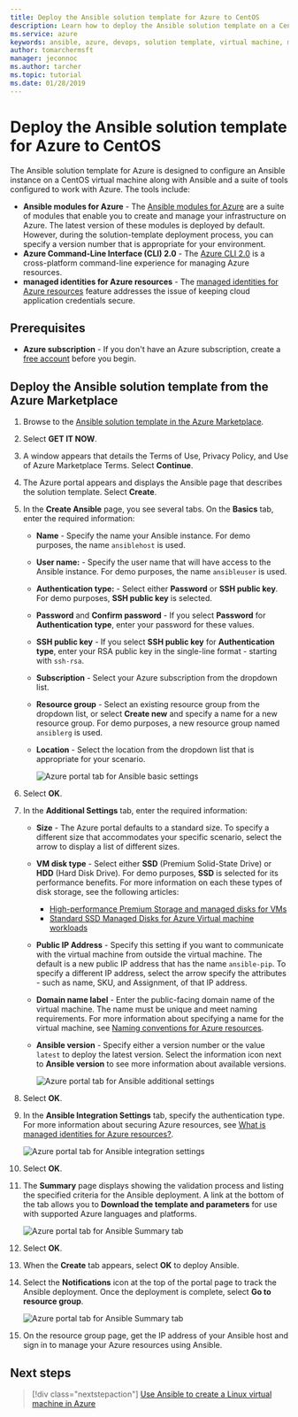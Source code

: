 ```yaml
---
title: Deploy the Ansible solution template for Azure to CentOS
description: Learn how to deploy the Ansible solution template on a CentOS virtual machine hosted on Azure, along with tools configured to work with Azure.
ms.service: azure
keywords: ansible, azure, devops, solution template, virtual machine, managed identities for azure resources, centos, red hat
author: tomarchermsft
manager: jeconnoc
ms.author: tarcher
ms.topic: tutorial
ms.date: 01/28/2019
---
```


# Deploy the Ansible solution template for Azure to CentOS
The Ansible solution template for Azure is designed to configure an Ansible instance on a CentOS virtual machine along with Ansible and a suite of tools configured to work with Azure. The tools include:

- **Ansible modules for Azure** - The [Ansible modules for Azure](./ansible-matrix.md) are a suite of modules that enable you to create and manage your infrastructure on Azure. The latest version of these modules is deployed by default. However, during the solution-template deployment process, you can specify a version number that is appropriate for your environment.
- **Azure Command-Line Interface (CLI) 2.0** - The [Azure CLI 2.0](/cli/azure/?view=azure-cli-latest) is a cross-platform command-line experience for managing Azure resources. 
- **managed identities for Azure resources** - The [managed identities for Azure resources](/azure/active-directory/managed-identities-azure-resources/overview) feature addresses the issue of keeping cloud application credentials secure.

## Prerequisites
- **Azure subscription** - If you don't have an Azure subscription, create a [free account](https://azure.microsoft.com/free/?ref=microsoft.com&utm_source=microsoft.com&utm_medium=docs&utm_campaign=visualstudio) before you begin.

## Deploy the Ansible solution template from the Azure Marketplace

1. Browse to the [Ansible solution template in the Azure Marketplace](https://azuremarketplace.microsoft.com/en-%20%20us/marketplace/apps/azure-oss.ansible?tab=Overview).

1. Select **GET IT NOW**.

1. A window appears that details the Terms of Use, Privacy Policy, and Use of Azure Marketplace Terms. Select **Continue**.

1. The Azure portal appears and displays the Ansible page that describes the solution template. Select **Create**.

1. In the **Create Ansible** page, you see several tabs. On the **Basics** tab, enter the required information:

   - **Name** - Specify the name your Ansible instance. For demo purposes, the name `ansiblehost` is used.
   - **User name:** - Specify the user name that will have access to the Ansible instance. For demo purposes, the name `ansibleuser` is used.
   - **Authentication type:** - Select either **Password** or **SSH public key**. For demo purposes, **SSH public key** is selected.
   - **Password** and **Confirm password** - If you select **Password** for **Authentication type**, enter your password for these values.
   - **SSH public key** - If you select **SSH public key** for **Authentication type**, enter your RSA public key in the single-line format - starting with `ssh-rsa`.
   - **Subscription** - Select your Azure subscription from the dropdown list.
   - **Resource group** - Select an existing resource group from the dropdown list, or select **Create new** and specify a name for a new resource group. For demo purposes, a new resource group named `ansiblerg` is used.
   - **Location** - Select the location from the dropdown list that is appropriate for your scenario.

     ![Azure portal tab for Ansible basic settings](./media/ansible-deploy-solution-template/portal-ansible-setup-tab-1.png)

1. Select **OK**.

1. In the **Additional Settings** tab, enter the required information:

   - **Size** - The Azure portal defaults to a standard size. To specify a different size that accommodates your specific scenario, select the arrow to display a list of different sizes.
   - **VM disk type** - Select either **SSD** (Premium Solid-State Drive) or **HDD** (Hard Disk Drive). For demo purposes, **SSD** is selected for its performance benefits. For more information on each these types of disk storage, see the following articles:
       - [High-performance Premium Storage and managed disks for VMs](/azure/virtual-machines/windows/premium-storage)
       - [Standard SSD Managed Disks for Azure Virtual machine workloads](/azure/virtual-machines/windows/disks-standard-ssd)
   - **Public IP Address** - Specify this setting if you want to communicate with the virtual machine from outside the virtual machine. The default is a new public IP address that has the name `ansible-pip`. To specify a different IP address, select the arrow specify the attributes - such as name, SKU, and Assignment, of that IP address. 
   - **Domain name label** - Enter the public-facing domain name of the virtual machine. The name must be unique and meet naming requirements. For more information about specifying a name for the virtual machine, see [Naming conventions for Azure resources](/azure/architecture/best-practices/naming-conventions).
   - **Ansible version** - Specify either a version number or the value `latest` to deploy the latest version. Select the information icon next to **Ansible version** to see more information about available versions.

     ![Azure portal tab for Ansible additional settings](./media/ansible-deploy-solution-template/portal-ansible-setup-tab-2.png)

1. Select **OK**.

1. In the **Ansible Integration Settings** tab, specify the authentication type. For more information about securing Azure resources, see [What is managed identities for Azure resources?](/azure/active-directory/managed-identities-azure-resources/overview).

    ![Azure portal tab for Ansible integration settings](./media/ansible-deploy-solution-template/portal-ansible-setup-tab-3.png)

1. Select **OK**.

1. The **Summary** page displays showing the validation process and listing the specified criteria for the Ansible deployment. A link at the bottom of the tab allows you to **Download the template and parameters** for use with supported Azure languages and platforms. 

     ![Azure portal tab for Ansible Summary tab](./media/ansible-deploy-solution-template/portal-ansible-setup-tab-4.png)

1. Select **OK**.

1. When the **Create** tab appears, select **OK** to deploy Ansible.

1. Select the **Notifications** icon at the top of the portal page to track the Ansible deployment. Once the deployment is complete, select  **Go to resource group**. 

     ![Azure portal tab for Ansible Summary tab](./media/ansible-deploy-solution-template/portal-ansible-setup-complete.png)

1. On the resource group page, get the IP address of your Ansible host and sign in to manage your Azure resources using Ansible.

## Next steps
> [!div class="nextstepaction"] 
> [Use Ansible to create a Linux virtual machine in Azure](/azure/virtual-machines/linux/ansible-create-vm)
